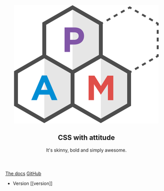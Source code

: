 <div sg-Hero>
    <header sg-Hero-Header>
        <div>
            <img
                src="kss-assets/img/logo.svg"
                alt="PAM"
                title="© 2016 Mr Green Tech All Rights Reserved"
                sg-Hero-Img animated="">
        </div>
        <h2 sg-Hero-Punchline pam-typography="headline">
            CSS with attitude
        </h2>
        <p pam-typography="headline">
            It's skinny, bold and simply awesome.
        </p>
    </header>
    <div sg-Hero-Cta>
        <a href="./section-getting-started.html" pam-Button="primary large">The docs</a>
        <a href="https://github.com/mrgreentech/pam" pam-Button="primary outlined large">GitHub</a>
    </div>
    <footer>
        <div pam-Menu="vertical">
            <ul pam-Menu-List>
                <li pam-Menu-Item>
                    <span pam-Tag>Version [[version]]</span>
                </li>
            </ul>
        </div>
    </footer>
</div>
